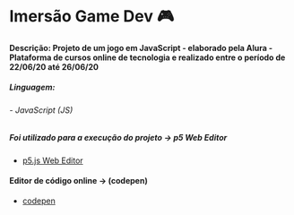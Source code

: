 # Imersão Game Dev :video_game:

#### Descrição: Projeto de um jogo em JavaScript - elaborado pela Alura - Plataforma de cursos online de tecnologia e realizado entre o período de 22/06/20 até 26/06/20

##### Linguagem:

###### - JavaScript (JS)

##### Foi utilizado para a execução do projeto -> p5 Web Editor

- [p5.js Web Editor](https://editor.p5js.org/)

#### Editor de código online -> (codepen)

- [codepen](https://codepen.io/)
